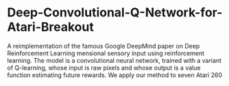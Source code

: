 # Deep-Convolutional-Q-Network-for-Atari-Breakout
A reimplementation of the famous Google DeepMind paper on Deep Reinforcement Learning
mensional sensory input using reinforcement learning. The
model is a convolutional neural network, trained with a variant of Q-learning,
whose input is raw pixels and whose output is a value function estimating future
rewards. We apply our method to seven Atari 260

